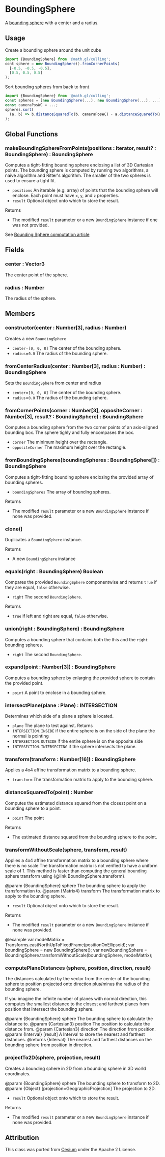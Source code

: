 # BoundingSphere

A [bounding sphere](https://en.wikipedia.org/wiki/Bounding_sphere) with a center and a radius.

## Usage

Create a bounding sphere around the unit cube
```js
import {BoundingSphere} from '@math.gl/culling';
cont sphere = new BoundingSphere().fromCornerPoints(
  [-0.5, -0.5, -0.5],
  [0.5, 0.5, 0.5]
);
```

Sort bounding spheres from back to front
```js
import {BoundingSphere} from '@math.gl/culling';
const spheres = [new BoundingSphere(...), new BoundingSphere(...), ...];
const cameraPosWC = ...;
spheres.sort(
  (a, b) => b.distanceSquaredTo(b, cameraPosWC) - a.distanceSquaredTo(a.cameraPosWC)
);
```

## Global Functions

### makeBoundingSphereFromPoints(positions : iterator, result? : BoundingSphere) : BoundingSphere

Computes a tight-fitting bounding sphere enclosing a list of 3D Cartesian points. The bounding sphere is computed by running two algorithms, a naive algorithm and Ritter's algorithm. The smaller of the two spheres is used to ensure a tight fit.

- `positions` An iterable (e.g. array) of points that the bounding sphere will enclose. Each point must have `x`, `y`, and `z` properties.
- `result` Optional object onto which to store the result.

Returns
- The modified `result` parameter or a new `BoundingSphere` instance if one was not provided.

See [Bounding Sphere computation article](http://blogs.agi.com/insight3d/index.php/2008/02/04/a-bounding/)


## Fields

### center : Vector3

The center point of the sphere.

### radius : Number

The radius of the sphere.



## Members

### constructor(center : Number[3], radius : Number)

Creates a new `BoundingSphere`

- `center`=`[0, 0, 0]` The center of the bounding sphere.
- `radius`=`0.0` The radius of the bounding sphere.

### fromCenterRadius(center : Number[3], radius : Number) : BoundingSphere

Sets the `BoundingSphere` from center and radius

- `center`=`[0, 0, 0]` The center of the bounding sphere.
- `radius`=`0.0` The radius of the bounding sphere.

### fromCornerPoints(corner : Number[3], oppositeCorner : Number[3], result? : BoundingSphere) : BoundingSphere

Computes a bounding sphere from the two corner points of an axis-aligned bounding box.  The sphere tighly and fully encompases the box.

- `corner` The minimum height over the rectangle.
- `oppositeCorner` The maximum height over the rectangle.

### fromBoundingSpheres(boundingSpheres : BoundingSphere[]) : BoundingSphere

Computes a tight-fitting bounding sphere enclosing the provided array of bounding spheres.

- `boundingSpheres` The array of bounding spheres.

Returns
- The modified `result` parameter or a new `BoundingSphere` instance if none was provided.

### clone()

Duplicates a `BoundingSphere` instance.

Returns
- A new `BoundingSphere` instance

### equals(right : BoundingSphere) Boolean

Compares the provided `BoundingSphere` componentwise and returns `true` if they are equal, `false` otherwise.

- `right` The second `BoundingSphere`.

Returns
- `true` if left and right are equal, `false` otherwise.

### union(right : BoundingSphere) : BoundingSphere

Computes a bounding sphere that contains both the this and the `right` bounding spheres.

- `right` The second `BoundingSphere`.

### expand(point : Number[3]) : BoundingSphere

Computes a bounding sphere by enlarging the provided sphere to contain the provided point.

- `point` A point to enclose in a bounding sphere.

### intersectPlane(plane : Plane) : INTERSECTION

Determines which side of a plane a sphere is located.

- `plane` The plane to test against.
Returns
- `INTERSECTION.INSIDE` if the entire sphere is on the side of the plane the normal is pointing
- `INTERSECTION.OUTSIDE` if the entire sphere is on the opposite side
- `INTERSECTION.INTERSECTING` if the sphere intersects the plane.

### transform(transform : Number[16]) : BoundingSphere

Applies a 4x4 affine transformation matrix to a bounding sphere.

- `transform` The transformation matrix to apply to the bounding sphere.

### distanceSquaredTo(point) : Number

Computes the estimated distance squared from the closest point on a bounding sphere to a point.

- `point` The point

Returns
- The estimated distance squared from the bounding sphere to the point.


### transformWithoutScale(sphere, transform, result)

Applies a 4x4 affine transformation matrix to a bounding sphere where there is no scale
The transformation matrix is not verified to have a uniform scale of 1.
This method is faster than computing the general bounding sphere transform using {@link BoundingSphere.transform}.

@param {BoundingSphere} sphere The bounding sphere to apply the transformation to.
@param {Matrix4} transform The transformation matrix to apply to the bounding sphere.
- `result` Optional object onto which to store the result.

Returns
- The modified `result` parameter or a new `BoundingSphere` instance if none was provided.

@example
var modelMatrix = Transforms.eastNorthUpToFixedFrame(positionOnEllipsoid);
var boundingSphere = new BoundingSphere();
var newBoundingSphere = BoundingSphere.transformWithoutScale(boundingSphere, modelMatrix);


### computePlaneDistances (sphere, position, direction, result)

The distances calculated by the vector from the center of the bounding sphere to position projected onto direction plus/minus the radius of the bounding sphere.

If you imagine the infinite number of planes with normal direction, this computes the smallest distance to the closest and farthest planes from position that intersect the bounding sphere.

@param {BoundingSphere} sphere The bounding sphere to calculate the distance to.
@param {Cartesian3} position The position to calculate the distance from.
@param {Cartesian3} direction The direction from position.
@param {Interval} [result] A Interval to store the nearest and farthest distances.
@returns {Interval} The nearest and farthest distances on the bounding sphere from position in direction.


### projectTo2D(sphere, projection, result)

Creates a bounding sphere in 2D from a bounding sphere in 3D world coordinates.

@param {BoundingSphere} sphere The bounding sphere to transform to 2D.
@param {Object} [projection=GeographicProjection] The projection to 2D.
- `result` Optional object onto which to store the result.

Returns
- The modified `result` parameter or a new `BoundingSphere` instance if none was provided.

## Attribution

This class was ported from [Cesium](https://github.com/AnalyticalGraphicsInc/cesium) under the Apache 2 License.
